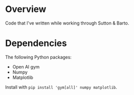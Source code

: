 # Overview

Code that I've written while working through Sutton & Barto.

# Dependencies

The following Python packages:

- Open AI gym
- Numpy
- Matplotlib

Install with `pip install 'gym[all]' numpy matplotlib`.
